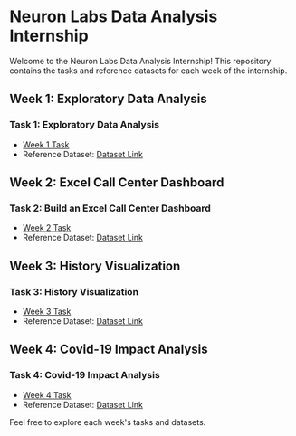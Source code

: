 # Neuron Labs Data Analysis Internship

Welcome to the Neuron Labs Data Analysis Internship! This repository contains the tasks and reference datasets for each week of the internship.

## Week 1: Exploratory Data Analysis

### Task 1: Exploratory Data Analysis

- [Week 1 Task]()
- Reference Dataset: [Dataset Link](https://www.kaggle.com/datasets/dhruvkothari19/practice-eda-on-this-sales-dataset)

## Week 2: Excel Call Center Dashboard

### Task 2: Build an Excel Call Center Dashboard

- [Week 2 Task]()
- Reference Dataset: [Dataset Link](https://www.kaggle.com/datasets/mesumraza/real-world-fake-dataset-for-practice)

## Week 3: History Visualization

### Task 3: History Visualization

- [Week 3 Task]()
- Reference Dataset: [Dataset Link](https://www.kaggle.com/datasets/smid80/weatherww2)

## Week 4: Covid-19 Impact Analysis

### Task 4: Covid-19 Impact Analysis

- [Week 4 Task]()
- Reference Dataset: [Dataset Link](https://www.kaggle.com/datasets/shashwatwork/impact-of-covid19-pandemic-on-the-global-economy)

Feel free to explore each week's tasks and datasets.
